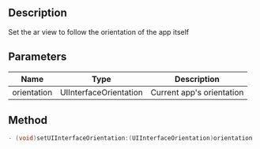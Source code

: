 ## Description

Set the ar view to follow the orientation of the app itself

## Parameters

| Name        | Type                   | Description               |
| ----------- | ---------------------- | ------------------------- |
| orientation | UIInterfaceOrientation | Current app's orientation |

## Method 

```objectivec
- (void)setUIInterfaceOrientation:(UIInterfaceOrientation)orientation
```